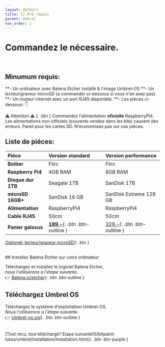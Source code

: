 ```yaml
---
layout: default
title: 1) Pré requis
parent: Umbrel
nav_order: 1
---
```



# Commandez le nécessaire. 
<br>



## Minumum requis:
**- Un ordinateur avec Balena Etcher installé & l'image Umbrel-OS
**- Un lecteur/graveur microSD (a commander ci-dessous si vous n'en avez pas)
**- Un routeur internet avec un port RJ45 disponible.
**- Les pièces ci-dessous: 👇

⚠️ Attention ⚠️
{: .btn }
Commandez l'alimentation **oficielle** RaspberryPi4.<br>
Les alimentations non-officiels (souvents vendus dans les kits) causent des erreurs.
Pareil pour les cartes SD. N'économisez pas sur ces piéces.<br>


## Liste de piéces:

| Piéce        | Version standard | Version performance |
|:-------------|:------------------|:------ |
| **Boitier**  | Flirc   | Flirc |
| **Raspberry Pi4** | 4GB RAM			   | 8GB RAM |
| **Disque dur 1TB** | Seagate 1TB   | SanDisk 1TB   |
| **microSD 16GB+** | SanDisk 16 GB    | SanDisk Extreme 128 GB   |
| **Alimentation**    | RaspberryPi4 | RaspberryPi4  |
| **Cable RJ45**   | 50cm | 50cm |
| **Panier galaxus**     | [**189.-**](https://www.balena.io/etcher/){: .btn .btn-outline } | [329.-](https://github.com/getumbrel/umbrel-os/releases/download/v0.3.2/umbrel-os-v0.3.2.zip){: .btn .btn-outline }  |

[Optionel: lecteur/graveur microSD](https://www.galaxus.ch/fr/s1/product/sandisk-lecteur-usb-microsd-mobilemate-usb-30-lecteurs-de-cartes-9638318){: .btn }

<br>
## Installez Balena Etcher sur votre ordinateur

Téléchargez et installez le logiciel Balena Etcher,
<br> <i>nous l'utiliserons a l'étape suivante.</i> <br>
👉 [Balena.io/etcher](https://www.balena.io/etcher/ ){: .btn .btn-outline }
<br>
## Téléchargez Umbrel OS 
Téléchargez le systéme d'exploitation Umbrel-OS.
<br><i>Nous l'utiliserons a l'étape suivante.</i> <br>
👉 [Umbrel-os.zip](https://github.com/getumbrel/umbrel-os/releases/download/v0.3.2/umbrel-os-v0.3.2.zip ){: .btn .btn-outline }


<br>
[Tout recu, tout téléchargé? Etape suivante!](/bitpaint-tutos/umbrel/installation/Installation.html){: .btn .btn-purple }